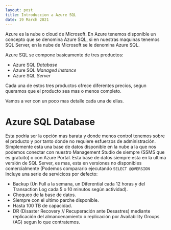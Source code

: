 ```yaml
---
layout: post
title: Introduccion a Azure SQL
date: 19 March 2021
---
```


Azure es la nube o cloud de Microsoft. En Azure tenemos disponible un concepto que se denomina Azure SQL, si en nuestras maquinas tenemos SQL Server, en la nube de Microsoft se le denomina Azure SQL.

Azure SQL se compone basicamente de tres productos:

- Azure SQL *Database* 
- Azure SQL *Managed Instance*
- Azure SQL *Server*

Cada una de estos tres productos ofrece diferentes precios, segun queramos que el producto sea mas o menos completo.

Vamos a ver con un poco mas detalle cada una de ellas.

# Azure SQL Database

Esta podria ser la opción mas barata y donde menos control tenemos sobre el producto y por tanto donde no requiere esfuerzos de administración.
Simplemente esta una base de datos disponible en la nube a la que nos podemos conectar con nuestro Management Studio de siempre (SSMS que es gratuito) o con Azure Portal.
Esta base de datos siempre esta en la ultima versión de SQL Server, es mas, esta en versiones no disponibles comercialmente (Podemos compararlo ejecutando `SELECT @@VERSION`
Incluye una serie de servicicos por defecto:
- Backup (Un Full a la semana, un Diferential cada 12 horas y del Transaction Log cada 5 o 10 minutos según actividad).
- Chequeo de la base de datos.
- Siempre con el ultimo parche disponible.
- Hasta 100 TB de capacidad.
- DR (Disaster Recovery // Recuperación ante Desastres) mediante replicación del almancenamiento o replicación por Availability Groups (AG) segun lo que contratemos.

